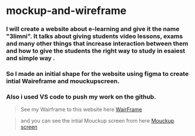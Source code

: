 # mockup-and-wireframe

### I will create a website about e-learning and give it the name "3limni". It talks about giving students video lessons, exams and many other things that increase interaction between them and how to give the students the right way to study in esaiest and simple way . 
 
### So I made an initial shape for the website using figma to create intial Waireframe and mouckupscreen.
### Also i used VS code to push my work on the github.

 



> See my Wairframe to this website here [WairFrame](https://www.figma.com/file/mpxu09FwB38Eddp1fuiSda/Untitled?node-id=4%3A226&t=O7BZ26xU4cRA5MNR-0)

> and you can see the intial Mouckup screen from here [Mouckup screen](https://www.figma.com/file/mpxu09FwB38Eddp1fuiSda/Untitled?node-id=0%3A1&t=O7BZ26xU4cRA5MNR-0)
